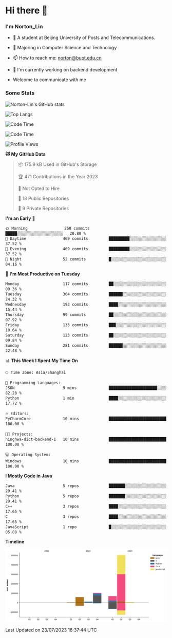 
# Hi there 👋

### I'm Norton_Lin
- 🏫 A student at Beijing University of Posts and Telecommunications.
- 🌱 Majoring in Computer Science and Technology
- 📫 How to reach me: norton@bupt.edu.cn
- 🌱 I'm currently working on backend development

- Welcome to communicate with me

### Some Stats
![Norton-Lin's GitHub stats](https://github-readme-stats.vercel.app/api?username=Norton-Lin&count_private=true&show_icons=true&theme=radical)

![Top Langs](https://github-readme-stats.vercel.app/api/top-langs/?username=Norton-Lin&langs_count=10&layout=compact)

![Code Time](https://github-readme-stats.vercel.app/api/wakatime?username=Norton_Lin)

<!--START_SECTION:waka-->
![Code Time](http://img.shields.io/badge/Code%20Time-326%20hrs%2029%20mins-blue)

![Profile Views](http://img.shields.io/badge/Profile%20Views-0-blue)

**🐱 My GitHub Data** 

> 📦 175.9 kB Used in GitHub's Storage 
 > 
> 🏆 471 Contributions in the Year 2023
 > 
> 🚫 Not Opted to Hire
 > 
> 📜 18 Public Repositories 
 > 
> 🔑 9 Private Repositories 
 > 
**I'm an Early 🐤** 

```text
🌞 Morning                260 commits         █████░░░░░░░░░░░░░░░░░░░░   20.80 % 
🌆 Daytime                469 commits         █████████░░░░░░░░░░░░░░░░   37.52 % 
🌃 Evening                469 commits         █████████░░░░░░░░░░░░░░░░   37.52 % 
🌙 Night                  52 commits          █░░░░░░░░░░░░░░░░░░░░░░░░   04.16 % 
```
📅 **I'm Most Productive on Tuesday** 

```text
Monday                   117 commits         ██░░░░░░░░░░░░░░░░░░░░░░░   09.36 % 
Tuesday                  304 commits         ██████░░░░░░░░░░░░░░░░░░░   24.32 % 
Wednesday                193 commits         ████░░░░░░░░░░░░░░░░░░░░░   15.44 % 
Thursday                 99 commits          ██░░░░░░░░░░░░░░░░░░░░░░░   07.92 % 
Friday                   133 commits         ███░░░░░░░░░░░░░░░░░░░░░░   10.64 % 
Saturday                 123 commits         ██░░░░░░░░░░░░░░░░░░░░░░░   09.84 % 
Sunday                   281 commits         ██████░░░░░░░░░░░░░░░░░░░   22.48 % 
```


📊 **This Week I Spent My Time On** 

```text
🕑︎ Time Zone: Asia/Shanghai

💬 Programming Languages: 
JSON                     9 mins              █████████████████████░░░░   82.28 % 
Python                   1 min               ████░░░░░░░░░░░░░░░░░░░░░   17.72 % 

🔥 Editors: 
PyCharmCore              10 mins             █████████████████████████   100.00 % 

🐱‍💻 Projects: 
hinghwa-dict-backend-1   10 mins             █████████████████████████   100.00 % 

💻 Operating System: 
Windows                  10 mins             █████████████████████████   100.00 % 
```

**I Mostly Code in Java** 

```text
Java                     5 repos             ███████░░░░░░░░░░░░░░░░░░   29.41 % 
Python                   5 repos             ███████░░░░░░░░░░░░░░░░░░   29.41 % 
C++                      3 repos             ████░░░░░░░░░░░░░░░░░░░░░   17.65 % 
C                        3 repos             ████░░░░░░░░░░░░░░░░░░░░░   17.65 % 
JavaScript               1 repo              █░░░░░░░░░░░░░░░░░░░░░░░░   05.88 % 
```



**Timeline**

![Lines of Code chart](https://raw.githubusercontent.com/Norton-Lin/Norton-Lin/main/assets/bar_graph.png)


 Last Updated on 23/07/2023 18:37:44 UTC
<!--END_SECTION:waka-->
